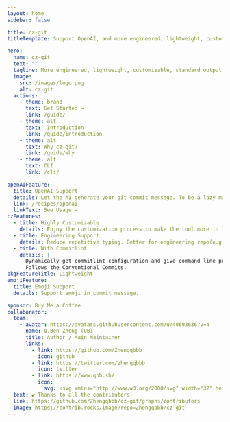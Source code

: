 ```yaml
---
layout: home
sidebar: false

title: cz-git
titleTemplate: Support OpenAI, and more engineered, lightweight, customizable, standard output format Commitizen adapter and Git commit CLI

hero:
  name: cz-git
  text: ""
  tagline: More engineered, lightweight, customizable, standard output format Commitizen adapter and Git commit CLI.
  image:
    src: /images/logo.png
    alt: cz-git
  actions:
    - theme: brand
      text: Get Started →
      link: /guide/
    - theme: alt
      text:  Introduction
      link: /guide/introduction
    - theme: alt
      text: Why cz-git?
      link: /guide/why
    - theme: alt
      text: CLI
      link: /cli/

openAIFeature:
  title: OpenAI Support
  details: Let the AI generate your git commit message. To be a lazy man.
  link: /recipes/openai
  linkText: See Usage →
czFeatures:
  - title: Highly Customizable
    details: Enjoy the customization process to make the tool more in line with your or team habits. 
  - title: Engineering Support
    details: Reduce repetitive typing. Better for engineering repo(e.g:monorepo) or business system. Easy link with issue.
  - title: With Commitlint
    details: |
      Dynamically get commitlint configuration and give command line prompts.
      Follows the Conventional Commits.
pkgFeatureTitle: Lightweight
emojiFeature:
  title: Emoji Support
  details: Support emoji in commit message.

sponsor: Buy Me a Coffee
collaborator:
  team: 
    - avatar: https://avatars.githubusercontent.com/u/40693636?v=4
      name: Q.Ben Zheng (QB)
      title: Author / Main Maintainer
      links:
        - link: https://github.com/Zhengqbbb
          icon: github
        - link: https://twitter.com/zhengqbbb
          icon: twitter
        - link: https://www.qbb.sh/
          icon: 
            svg: <svg xmlns="http://www.w3.org/2000/svg" width="32" height="32" viewBox="0 0 20 20"><path fill="currentColor" d="M17 17H3V3h5V1H3a2 2 0 0 0-2 2v14a2 2 0 0 0 2 2h14a2 2 0 0 0 2-2v-5h-2z"/><path fill="currentColor" d="m11 1l3.29 3.29l-5.73 5.73l1.42 1.42l5.73-5.73L19 9V1z"/></svg>
  text: 💕 Thanks to all the contributors!
  link: https://github.com/Zhengqbbb/cz-git/graphs/contributors
  image: https://contrib.rocks/image?repo=Zhengqbbb/cz-git
---
```

